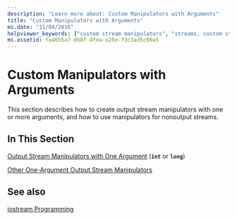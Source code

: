 ```yaml
---
description: "Learn more about: Custom Manipulators with Arguments"
title: "Custom Manipulators with Arguments"
ms.date: "11/04/2016"
helpviewer_keywords: ["custom stream manipulators", "streams, custom stream manipulators", "output streams, custom stream manipulators"]
ms.assetid: fa4655a7-d68f-4fea-a26e-73c3ad5c90a5
---
```

# Custom Manipulators with Arguments

This section describes how to create output stream manipulators with one or more arguments, and how to use manipulators for nonoutput streams.

## In This Section

[Output Stream Manipulators with One Argument](../standard-library/output-stream-manipulators-with-one-argument-int-or-long.md) (**`int`** or **`long`**)

[Other One-Argument Output Stream Manipulators](../standard-library/other-one-argument-output-stream-manipulators.md)

## See also

[iostream Programming](../standard-library/iostream-programming.md)
